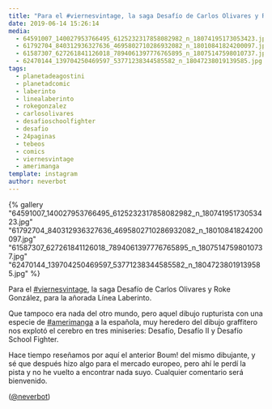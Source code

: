 ```yaml
---
title: "Para el #viernesvintage, la saga Desafío de Carlos Olivares y Roke González, para la añorada Línea Laberinto"
date: 2019-06-14 15:26:14
media: 
  - 64591007_140027953766495_6125232317858082982_n_18074195173053423.jpg
  - 61792704_840312936327636_4695802710286932082_n_18010841824200097.jpg
  - 61587307_627261841126018_7894061397776765895_n_18075147598010737.jpg
  - 62470144_139704250469597_53771238344585582_n_18047238019139585.jpg
tags: 
  - planetadeagostini
  - planetadcomic
  - laberinto
  - linealaberinto
  - rokegonzalez
  - carlosolivares
  - desafioschoolfighter
  - desafio
  - 24paginas
  - tebeos
  - comics
  - viernesvintage
  - amerimanga
template: instagram
author: neverbot
---
```


{% gallery "64591007_140027953766495_6125232317858082982_n_18074195173053423.jpg" "61792704_840312936327636_4695802710286932082_n_18010841824200097.jpg" "61587307_627261841126018_7894061397776765895_n_18075147598010737.jpg" "62470144_139704250469597_53771238344585582_n_18047238019139585.jpg" %}

Para el [#viernesvintage](/etiquetas/viernesvintage), la saga Desafío de Carlos Olivares y Roke González, para la añorada Línea Laberinto.

Que tampoco era nada del otro mundo, pero aquel dibujo rupturista con una especie de [#amerimanga](/etiquetas/amerimanga) a la española, muy heredero del dibujo graffitero nos explotó el cerebro en tres miniseries: Desafío, Desafío II y Desafío School Fighter.

Hace tiempo reseñamos por aquí el anterior Boum! del mismo dibujante, y sé que después hizo algo para el mercado europeo, pero ahí le perdí la pista y no he vuelto a encontrar nada suyo. Cualquier comentario será bienvenido.

([@neverbot](https://instagram.com/neverbot))
